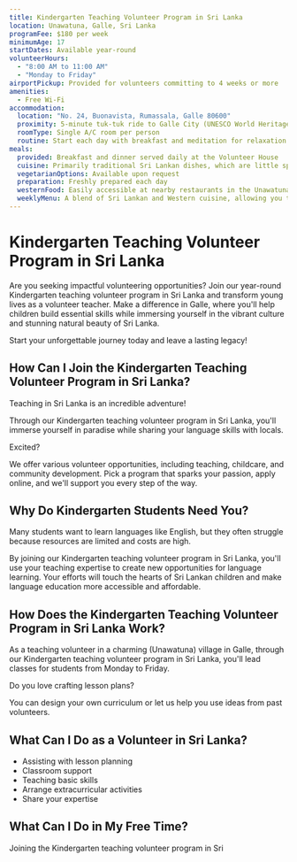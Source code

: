 ```yaml
---
title: Kindergarten Teaching Volunteer Program in Sri Lanka
location: Unawatuna, Galle, Sri Lanka
programFee: $180 per week
minimumAge: 17
startDates: Available year-round
volunteerHours:
  - "8:00 AM to 11:00 AM"
  - "Monday to Friday"
airportPickup: Provided for volunteers committing to 4 weeks or more
amenities:
  - Free Wi-Fi
accommodation:
  location: "No. 24, Buonavista, Rumassala, Galle 80600"
  proximity: 5-minute tuk-tuk ride to Galle City (UNESCO World Heritage site)
  roomType: Single A/C room per person
  routine: Start each day with breakfast and meditation for relaxation and comfort
meals:
  provided: Breakfast and dinner served daily at the Volunteer House
  cuisine: Primarily traditional Sri Lankan dishes, which are little spicy and include seafood and meat
  vegetarianOptions: Available upon request
  preparation: Freshly prepared each day
  westernFood: Easily accessible at nearby restaurants in the Unawatuna area
  weeklyMenu: A blend of Sri Lankan and Western cuisine, allowing you to know in advance what will be served
---
```


# Kindergarten Teaching Volunteer Program in Sri Lanka

Are you seeking impactful volunteering opportunities? Join our year-round Kindergarten teaching volunteer program in Sri Lanka and transform young lives as a volunteer teacher. Make a difference in Galle, where you'll help children build essential skills while immersing yourself in the vibrant culture and stunning natural beauty of Sri Lanka.

Start your unforgettable journey today and leave a lasting legacy!

## How Can I Join the Kindergarten Teaching Volunteer Program in Sri Lanka?

Teaching in Sri Lanka is an incredible adventure!

Through our Kindergarten teaching volunteer program in Sri Lanka, you'll immerse yourself in paradise while sharing your language skills with locals.

Excited?

We offer various volunteer opportunities, including teaching, childcare, and community development. Pick a program that sparks your passion, apply online, and we'll support you every step of the way.

## Why Do Kindergarten Students Need You?

Many students want to learn languages like English, but they often struggle because resources are limited and costs are high.

By joining our Kindergarten teaching volunteer program in Sri Lanka, you'll use your teaching expertise to create new opportunities for language learning. Your efforts will touch the hearts of Sri Lankan children and make language education more accessible and affordable.

## How Does the Kindergarten Teaching Volunteer Program in Sri Lanka Work?

As a teaching volunteer in a charming (Unawatuna) village in Galle, through our Kindergarten teaching volunteer program in Sri Lanka, you'll lead classes for students from Monday to Friday.

Do you love crafting lesson plans?

You can design your own curriculum or let us help you use ideas from past volunteers.

## What Can I Do as a Volunteer in Sri Lanka?

- Assisting with lesson planning
- Classroom support
- Teaching basic skills
- Arrange extracurricular activities
- Share your expertise

## What Can I Do in My Free Time?

Joining the Kindergarten teaching volunteer program in Sri

